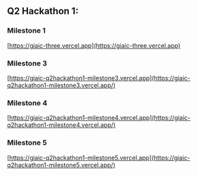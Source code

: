 ## Q2 Hackathon 1:

### Milestone 1

[https://giaic-three.vercel.app](https://giaic-three.vercel.app)

### Milestone 3

[https://giaic-q2hackathon1-milestone3.vercel.app](https://giaic-q2hackathon1-milestone3.vercel.app/)

### Milestone 4

[https://giaic-q2hackathon1-milestone4.vercel.app](https://giaic-q2hackathon1-milestone4.vercel.app/)

### Milestone 5

[https://giaic-q2hackathon1-milestone5.vercel.app](https://giaic-q2hackathon1-milestone5.vercel.app/)
